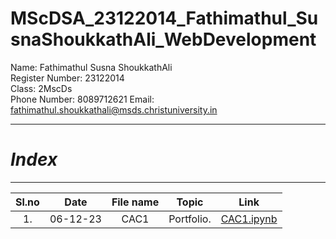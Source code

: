 # MScDSA_23122014_Fathimathul_SusnaShoukkathAli_WebDevelopment



Name: Fathimathul Susna ShoukkathAli     
Register Number: 23122014    
Class: 2MscDs   
Phone Number: 8089712621
Email: fathimathul.shoukkathali@msds.christuniversity.in




***
# ***Index***
***                              



|Sl.no|Date|File name|Topic|Link|
|:----:|:----:|:---:|:----:|:----:|
|1.|06-12-23|CAC1|Portfolio.|<a href="https://github.com/FathimathulSusnaAli/MScDSA_23122014_Fathimathul_SusnaShoukkathAli_WebDevelopment.git"> CAC1.ipynb</a>|   
